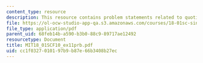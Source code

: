 ```yaml
---
content_type: resource
description: This resource contains problem statements related to quotient rule.
file: https://ol-ocw-studio-app-qa.s3.amazonaws.com/courses/18-01sc-single-variable-calculus-fall-2010/cc1f0327010197b9b87e66b3408b27ec_MIT18_01SCF10_ex11prb.pdf
file_type: application/pdf
parent_uid: 68feb14b-a590-b3b0-88c9-89717ae12492
resourcetype: Document
title: MIT18_01SCF10_ex11prb.pdf
uid: cc1f0327-0101-97b9-b87e-66b3408b27ec
---
```

